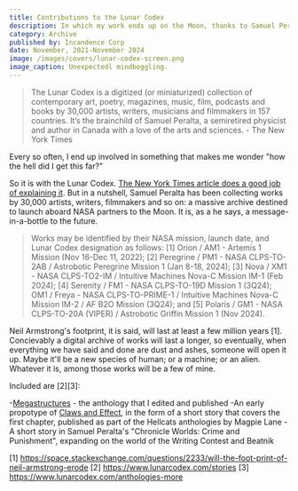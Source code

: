 ```yaml
---
title: Contributions to the Lunar Codex
description: In which my work ends up on the Moon, thanks to Samuel Peralta's efforts to archive works by 30,000 artists via NASA Artemis / CLPS program partners.
category: Archive
published by: Incandence Corp
date: November, 2021-November 2024
image: /images/covers/lunar-codex-screen.png
image_caption: Unexpectedl mindboggling.
---
```



>The Lunar Codex is a digitized (or miniaturized) collection of contemporary art, poetry, magazines, music, film, podcasts and books by 30,000 artists, writers, musicians and filmmakers in 157 countries. It’s the brainchild of Samuel Peralta, a semiretired physicist and author in Canada with a love of the arts and sciences. - The New York Times


Every so often, I end up involved in something that makes me wonder "how the hell did I get this far?"

So it is with the Lunar Codex. [The New York Times article does a good job of explaining it](https://www.nytimes.com/2023/07/27/arts/design/lunar-codex-time-capsule-moon.html). But in a nutshell, Samuel Peralta has been collecting works by 30,000 artists, writers, filmmakers and so on: a massive archive destined to launch aboard NASA partners to the Moon. It is, as a he says, a message-in-a-bottle to the future.

>Works may be identified by their NASA mission, launch date, and Lunar Codex designation as follows: [1] Orion / AM1 - Artemis 1 Mission (Nov 16-Dec 11, 2022); [2] Peregrine / PM1 - NASA CLPS-TO-2AB / Astrobotic Peregrine Mission 1 (Jan 8-18, 2024); [3] Nova / XM1 - NASA CLPS-TO2-IM / Intuitive Machines Nova-C Mission IM-1 (Feb 2024); [4] Serenity / FM1 - NASA CLPS-TO-19D Mission 1 (3Q24); OM1 / Freya - NASA CLPS-TO-PRIME-1 / Intuitive Machines Nova-C Mission IM-2 / AF B2O Mission (3Q24); and [5] Polaris / GM1 - NASA CLPS-TO-20A (VIPER) / Astrobotic Griffin Mission 1 (Nov 2024).

Neil Armstrong's footprint, it is said, will last at least a few million years [1]. Concievably a digital archive of works will last a longer, so eventually, when everything we have said and done are dust and ashes, someone will open it up. Maybe it'll be a new species of human; or a machine; or an alien. Whatever it is, among those works will be a few of mine.

Included are [2][3]:

-[Megastructures](/work/2020-04-Megastructures) - the anthology that I edited and published
-An early propotype of [Claws and Effect](/wip/2023-07-Claws-Effect.md), in the form of a short story that covers the first chapter, published as part of the Hellcats anthologies by Magpie Lane
-A short story in Samuel Peralta's "Chronicle Worlds: Crime and Punishment", expanding on the world of the Writing Contest and Beatnik 



[1] https://space.stackexchange.com/questions/2233/will-the-foot-print-of-neil-armstrong-erode
[2] https://www.lunarcodex.com/stories
[3] https://www.lunarcodex.com/anthologies-more